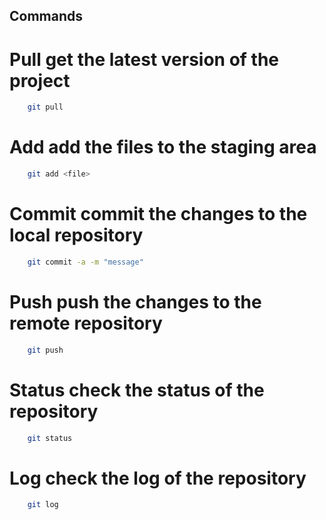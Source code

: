 ## Commands 

# Pull get the latest version of the project
```bash
    git pull
```

# Add add the files to the staging area
```bash
    git add <file>
```

# Commit commit the changes to the local repository
```bash
    git commit -a -m "message"
```

# Push push the changes to the remote repository
```bash
    git push
```

# Status check the status of the repository
```bash
    git status
```

# Log check the log of the repository
```bash
    git log
```